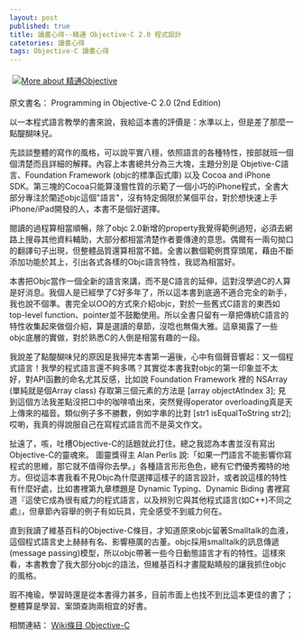 ```yaml
---
layout: post
published: true
title: 讀書心得--精通 Objective-C 2.0 程式設計
catetories: 讀書心得
tags: Objective-C 讀書心得
---
```


<a href="http://www.anobii.com/books/%E7%B2%BE%E9%80%9AObjective/9789861819099/0108f24b432fe1a8b6/" title="More about 精通Objective" class="book-cover"><img alt="More about 精通Objective" src="http://image.anobii.com/anobi/image_book.php?type=4&amp;item_id=0108f24b432fe1a8b6&amp;time=1267929129" style="padding: 5px;" title="More about 精通Objective" /></a>

原文書名： Programming in Objective-C 2.0 (2nd Edition)

以一本程式語言教學的書來說，我給這本書的評價是：水準以上，但是差了那麼一點醍醐味兒。

先談談整體的寫作的風格，可以說平實八穩，依照語言的各種特性，按部就班一個個清楚而且詳細的解釋。內容上本書總共分為三大塊，主題分別是 Objetive-C語言、Foundation Framework (objc的標準函式庫) 以及 Cocoa and iPhone SDK。第三塊的Cocoa只能算淺嘗性質的示範了一個小巧的iPhone程式，全書大部分專注於闡述objc這個"語言"，沒有特定侷限於某個平台，對於想快速上手iPhone/iPad開發的人，本書不是個好選擇。

閱讀的過程算相當順暢，除了objc 2.0新增的property我覺得範例過短，必須去網路上搜尋其他資料輔助，大部分都相當清楚作者要傳達的意思。偶爾有一兩句拗口的翻譯句子出現，但整體品質還算相當不錯。全書以數個範例貫穿頭尾，藉由不斷添加功能於其上，引出各式各樣的Objc語言特性，我認為相當好。

本書把Objc當作一個全新的語言來講，而不是C語言的延伸，這對沒學過C的人算是好消息。我個人是已經學了C好多年了，所以這本書到底適不適合完全的新手，我也說不個準。書完全以OO的方式來介紹objc，對於一些舊式C語言的東西如top-level function、pointer並不鼓勵使用。所以全書只留有一章把傳統C語言的特性收集起來做個介紹，算是選讀的章節，沒唸也無傷大雅。這章揭露了一些objc底層的實做，對於熟悉C的人倒是相當有趣的一段。

我說差了點醍醐味兒的原因是我掃完本書第一遍後，心中有個聲音響起：又一個程式語言！我學的程式語言還不夠多嗎？其實從本書我對objc的第一印象並不太好，對API函數的命名尤其反感，比如說 Foundation Framework 裡的 NSArray (單純就是個Array class) 存取第三個元素的方法是 [array objectAtIndex 3]; 見到這個方法我差點沒把口中的咖啡噴出來，突然覺得operator overloading真是天上傳來的福音。類似例子多不勝數，例如字串的比對 [str1 isEqualToString str2]; 哎喲，我真的得說服自己在寫程式語言而不是英文作文。

扯遠了，咳，吐槽Objective-C的話題就此打住。總之我認為本書並沒有寫出Objective-C的靈魂來。 圖靈獎得主 Alan Perlis 說:「如果一門語言不能影響你寫程式的思維，那它就不值得你去學。」各種語言形形色色，總有它們優秀獨特的地方。但從這本書我看不見Objc為什麼選擇這樣子的語言設計，或者說這樣的特性有什麼好處，比如書裡第九章標題是 Dynamic Typing、Dynamic Biding 書裡寫道『這使它成為很有威力的程式語言，以及辨別它與其他程式語言(如C++)不同之處』，但章節內容舉的例子有如玩具，完全感受不到威力何在。

直到我讀了維基百科的Objective-C條目，才知道原來objc留著Smalltalk的血液，這個程式語言史上赫赫有名、影響極廣的古董。objc採用smalltalk的訊息傳遞(message passing)模型，所以objc帶著一些今日動態語言才有的特性。這樣來看，本書教會了我大部分objc的語法，但維基百科才畫龍點睛般的讓我抓住objc的風格。

瑕不掩瑜，學習時還是從本書得力甚多，目前市面上也找不到比這本更佳的書了；整體算是學習、案頭查詢兩相宜的好書。

相關連結： [Wiki條目 Objective-C](http://zh.wikipedia.org/zh-tw/Objective-C)